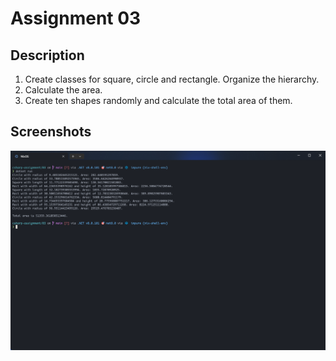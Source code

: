 # Assignment 03

## Description

1. Create classes for square, circle and rectangle. Organize the hierarchy.
2. Calculate the area.
3. Create ten shapes randomly and calculate the total area of them.

## Screenshots

![ten-shape-area](./screenshots/ten-shape-area.png)

